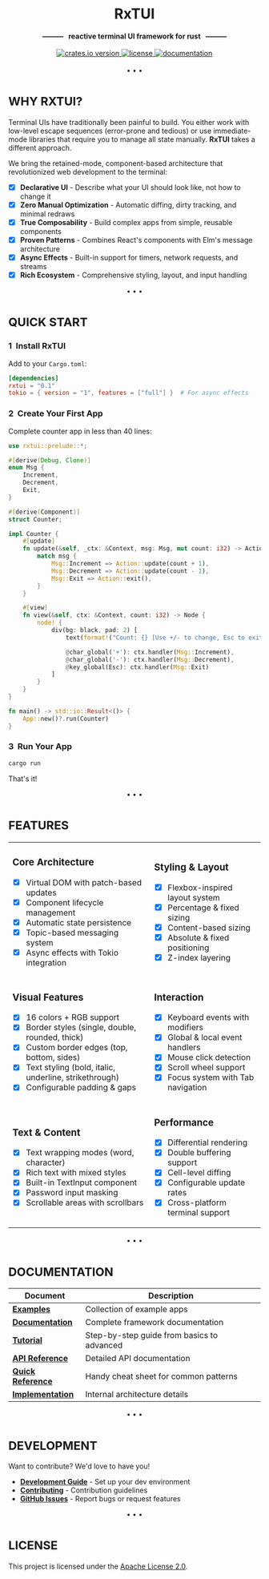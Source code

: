 <div align="center">
  <h1>RxTUI</h1>
  <b>———&nbsp;&nbsp;&nbsp;reactive terminal UI framework for rust&nbsp;&nbsp;&nbsp;———</b>
</div>

<br />

<div align='center'>
  <a href="https://crates.io/crates/rxtui">
    <img src="https://img.shields.io/crates/v/rxtui?style=for-the-badge&logo=rust&logoColor=white" alt="crates.io version"/>
  </a>
  <a href="./LICENSE">
    <img src="https://img.shields.io/badge/license-Apache%202.0-blue?style=for-the-badge" alt="license"/>
  </a>
  <a href="./DOCS.md">
    <img src="https://img.shields.io/badge/docs-comprehensive-%2300acee.svg?color=ff4500&style=for-the-badge&logo=gitbook&logoColor=white" alt="documentation"/>
  </a>
</div>

<br />

<div align='center'>• • •</div>

# <sub>WHY RXTUI?</sub>

Terminal UIs have traditionally been painful to build. You either work with low-level escape sequences (error-prone and tedious) or use immediate-mode libraries that require you to manage all state manually. **RxTUI** takes a different approach.

We bring the retained-mode, component-based architecture that revolutionized web development to the terminal:

- [x] **Declarative UI** - Describe what your UI should look like, not how to change it
- [x] **Zero Manual Optimization** - Automatic diffing, dirty tracking, and minimal redraws
- [x] **True Composability** - Build complex apps from simple, reusable components
- [x] **Proven Patterns** - Combines React's components with Elm's message architecture
- [x] **Async Effects** - Built-in support for timers, network requests, and streams
- [x] **Rich Ecosystem** - Comprehensive styling, layout, and input handling

<div align='center'>• • •</div>

# <sub>QUICK START</sub>

### <span>1</span>&nbsp;&nbsp;Install RxTUI

Add to your `Cargo.toml`:

```toml
[dependencies]
rxtui = "0.1"
tokio = { version = "1", features = ["full"] }  # For async effects
```

### <span>2</span>&nbsp;&nbsp;Create Your First App

Complete counter app in less than 40 lines:

```rust
use rxtui::prelude::*;

#[derive(Debug, Clone)]
enum Msg {
    Increment,
    Decrement,
    Exit,
}

#[derive(Component)]
struct Counter;

impl Counter {
    #[update]
    fn update(&self, _ctx: &Context, msg: Msg, mut count: i32) -> Action {
        match msg {
            Msg::Increment => Action::update(count + 1),
            Msg::Decrement => Action::update(count - 1),
            Msg::Exit => Action::exit(),
        }
    }

    #[view]
    fn view(&self, ctx: &Context, count: i32) -> Node {
        node! {
            div(bg: black, pad: 2) [
                text(format!("Count: {} [Use +/- to change, Esc to exit]", count), color: white, bold),

                @char_global('+'): ctx.handler(Msg::Increment),
                @char_global('-'): ctx.handler(Msg::Decrement),
                @key_global(Esc): ctx.handler(Msg::Exit)
            ]
        }
    }
}

fn main() -> std::io::Result<()> {
    App::new()?.run(Counter)
}
```

### <span>3</span>&nbsp;&nbsp;Run Your App

```bash
cargo run
```

That's it!

<div align='center'>• • •</div>

# <sub>FEATURES</sub>

<table>
<tr>
<td>

### Core Architecture

- [x] Virtual DOM with patch-based updates
- [x] Component lifecycle management
- [x] Automatic state persistence
- [x] Topic-based messaging system
- [x] Async effects with Tokio integration

</td>
<td>

### Styling & Layout

- [x] Flexbox-inspired layout system
- [x] Percentage & fixed sizing
- [x] Content-based sizing
- [x] Absolute & fixed positioning
- [x] Z-index layering

</td>
</tr>
<tr>
<td>

### Visual Features

- [x] 16 colors + RGB support
- [x] Border styles (single, double, rounded, thick)
- [x] Custom border edges (top, bottom, sides)
- [x] Text styling (bold, italic, underline, strikethrough)
- [x] Configurable padding & gaps

</td>
<td>

### Interaction

- [x] Keyboard events with modifiers
- [x] Global & local event handlers
- [x] Mouse click detection
- [x] Scroll wheel support
- [x] Focus system with Tab navigation

</td>
</tr>
<tr>
<td>

### Text & Content

- [x] Text wrapping modes (word, character)
- [x] Rich text with mixed styles
- [x] Built-in TextInput component
- [x] Password input masking
- [x] Scrollable areas with scrollbars

</td>
<td>

### Performance

- [x] Differential rendering
- [x] Double buffering support
- [x] Cell-level diffing
- [x] Configurable update rates
- [x] Cross-platform terminal support

</td>
</tr>
</table>

<div align='center'>• • •</div>

# <sub>DOCUMENTATION</sub>

| Document                                  | Description                                |
| ----------------------------------------- | ------------------------------------------ |
| **[Examples](./examples)**                | Collection of example apps                 |
| **[Documentation](DOCS.md)**              | Complete framework documentation           |
| **[Tutorial](TUTORIAL.md)**               | Step-by-step guide from basics to advanced |
| **[API Reference](API_REFERENCE.md)**     | Detailed API documentation                 |
| **[Quick Reference](QUICK_REFERENCE.md)** | Handy cheat sheet for common patterns      |
| **[Implementation](IMPLEMENTATION.md)**   | Internal architecture details              |

<div align='center'>• • •</div>

# <sub>DEVELOPMENT</sub>

Want to contribute? We'd love to have you!

- **[Development Guide](DEVELOPMENT.md)** - Set up your dev environment
- **[Contributing](CONTRIBUTING.md)** - Contribution guidelines
- **[GitHub Issues](https://github.com/yourusername/rxtui/issues)** - Report bugs or request features

<div align='center'>• • •</div>

# <sub>LICENSE</sub>

This project is licensed under the [Apache License 2.0](./LICENSE).
